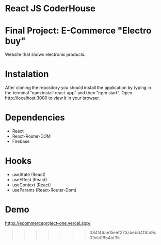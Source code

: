 # React JS CoderHouse

# Final Project: E-Commerce "Electro buy"

Website that shows electronic products.

# Instalation

After cloning the repository you should install the application by typing in the terminal "npm install react-app" and then "npm start".
Open http://localhost:3000 to view it in your browser.

# Dependencies

- React
- React-Router-DOM
- Firebase

# Hooks

- useState (React)
- useEffect (React)
- useContext (React)
- useParams (React-Router-Dom)

# Demo

https://ecommerceproject-one.vercel.app/

> > > > > > > 084f46ae15eef273abeb64f1bb9c09eb0654bf35
